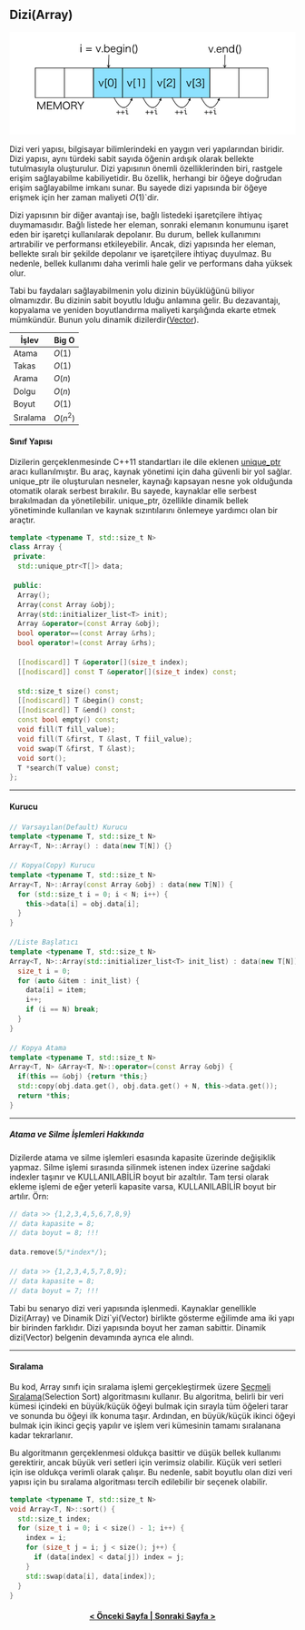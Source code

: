## Dizi(Array)

![temsili](img/array.png)


Dizi veri yapısı, bilgisayar bilimlerindeki en yaygın veri yapılarından biridir. Dizi yapısı, aynı türdeki sabit sayıda öğenin ardışık olarak bellekte tutulmasıyla oluşturulur. Dizi yapısının önemli özelliklerinden biri, rastgele erişim sağlayabilme kabiliyetidir. Bu özellik, herhangi bir öğeye doğrudan erişim sağlayabilme imkanı sunar. Bu sayede dizi yapısında bir öğeye erişmek için her zaman maliyeti $O(1)$`dir.

Dizi yapısının bir diğer avantajı ise, bağlı listedeki işaretçilere ihtiyaç duymamasıdır. Bağlı listede her eleman, sonraki elemanın konumunu işaret eden bir işaretçi kullanılarak depolanır. Bu durum, bellek kullanımını artırabilir ve performansı etkileyebilir. Ancak, dizi yapısında her eleman, bellekte sıralı bir şekilde depolanır ve işaretçilere ihtiyaç duyulmaz. Bu nedenle, bellek kullanımı daha verimli hale gelir ve performans daha yüksek olur.

Tabi bu faydaları sağlayabilmenin yolu dizinin büyüklüğünü biliyor olmamızdır. Bu dizinin sabit boyutlu lduğu anlamına gelir. Bu dezavantajı, kopyalama ve yeniden boyutlandırma maliyeti karşılığında ekarte etmek mümkündür. Bunun yolu dinamik dizilerdir([Vector](/vector)). 

| İşlev    | Big O    |
| -------- | -------- |
| Atama    | $O(1)$   |
| Takas    | $O(1)$   |
| Arama    | $O(n)$   |
| Dolgu    | $O(n)$   |
| Boyut    | $O(1)$   |
| Sıralama | $O(n^2)$ |

#### Sınıf Yapısı

Dizilerin gerçeklenmesinde C++11 standartları ile dile eklenen [unique_ptr](https://en.cppreference.com/w/cpp/memory/unique_ptr) aracı kullanılmıştır. Bu araç, kaynak yönetimi için daha güvenli bir yol sağlar. unique_ptr ile oluşturulan nesneler, kaynağı kapsayan nesne yok olduğunda otomatik olarak serbest bırakılır. Bu sayede, kaynaklar elle serbest bırakılmadan da yönetilebilir. unique_ptr, özellikle dinamik bellek yönetiminde kullanılan ve kaynak sızıntılarını önlemeye yardımcı olan bir araçtır.

```cpp
template <typename T, std::size_t N>
class Array {
 private:
  std::unique_ptr<T[]> data;

 public:
  Array();
  Array(const Array &obj);
  Array(std::initializer_list<T> init);
  Array &operator=(const Array &obj);
  bool operator==(const Array &rhs);
  bool operator!=(const Array &rhs);

  [[nodiscard]] T &operator[](size_t index);
  [[nodiscard]] const T &operator[](size_t index) const;

  std::size_t size() const;
  [[nodiscard]] T &begin() const;
  [[nodiscard]] T &end() const;
  const bool empty() const;
  void fill(T fill_value);
  void fill(T &first, T &last, T fiil_value);
  void swap(T &first, T &last);
  void sort();
  T *search(T value) const;
};
```

---

#### Kurucu

```cpp
// Varsayılan(Default) Kurucu
template <typename T, std::size_t N>
Array<T, N>::Array() : data(new T[N]) {}

// Kopya(Copy) Kurucu
template <typename T, std::size_t N>
Array<T, N>::Array(const Array &obj) : data(new T[N]) {
  for (std::size_t i = 0; i < N; i++) {
    this->data[i] = obj.data[i];
  }
}

//Liste Başlatıcı
template <typename T, std::size_t N>
Array<T, N>::Array(std::initializer_list<T> init_list) : data(new T[N]) {
  size_t i = 0;
  for (auto &item : init_list) {
    data[i] = item;
    i++;
    if (i == N) break;
  }
}

// Kopya Atama 
template <typename T, std::size_t N>
Array<T, N> &Array<T, N>::operator=(const Array &obj) {
  if(this == &obj) {return *this;}
  std::copy(obj.data.get(), obj.data.get() + N, this->data.get());
  return *this;
}
```


---

##### Atama ve Silme İşlemleri Hakkında

Dizilerde atama ve silme işlemleri esasında kapasite üzerinde değişiklik yapmaz. Silme işlemi sırasında silinmek istenen index üzerine sağdaki indexler taşınır ve KULLANILABİLİR boyut bir azaltılır. Tam tersi olarak ekleme işlemi de eğer yeterli kapasite varsa, KULLANILABİLİR boyut bir artılır. Örn:

```cpp
// data >> {1,2,3,4,5,6,7,8,9}
// data kapasite = 8;
// data boyut = 8; !!!

data.remove(5/*index*/);

// data >> {1,2,3,4,5,7,8,9};
// data kapasite = 8;
// data boyut = 7; !!!
```

Tabi bu senaryo dizi veri yapısında işlenmedi. Kaynaklar genellikle Dizi(Array) ve Dinamik Dizi`yi(Vector) birlikte gösterme eğilimde ama iki yapı bir birinden farklıdır. Dizi yapısında boyut her zaman sabittir. Dinamik dizi(Vector) belgenin devamında ayrıca ele alındı.

---

#### Sıralama

Bu kod, Array sınıfı için sıralama işlemi gerçekleştirmek üzere [Seçmeli Sıralama](https://tr.wikipedia.org/wiki/Se%C3%A7meli_s%C4%B1ralama)(Selection Sort) algoritmasını kullanır. Bu algoritma, belirli bir veri kümesi içindeki en büyük/küçük öğeyi bulmak için sırayla tüm öğeleri tarar ve sonunda bu öğeyi ilk konuma taşır. Ardından, en büyük/küçük ikinci öğeyi bulmak için ikinci geçiş yapılır ve işlem veri kümesinin tamamı sıralanana kadar tekrarlanır.

Bu algoritmanın gerçeklenmesi oldukça basittir ve düşük bellek kullanımı gerektirir, ancak büyük veri setleri için verimsiz olabilir. Küçük veri setleri için ise oldukça verimli olarak çalışır. Bu nedenle, sabit boyutlu olan dizi veri yapısı için bu sıralama algoritması tercih edilebilir bir seçenek olabilir.

```cpp
template <typename T, std::size_t N>
void Array<T, N>::sort() {
  std::size_t index;
  for (size_t i = 0; i < size() - 1; i++) {
    index = i;
    for (size_t j = i; j < size(); j++) {
      if (data[index] < data[j]) index = j;
    }
    std::swap(data[i], data[index]);
  }
}
```

<h4 align="center"><a href="/linked_list/circular_linked_list" >< Önceki Sayfa | <a href="/vector">Sonraki Sayfa ></a></a></h4>